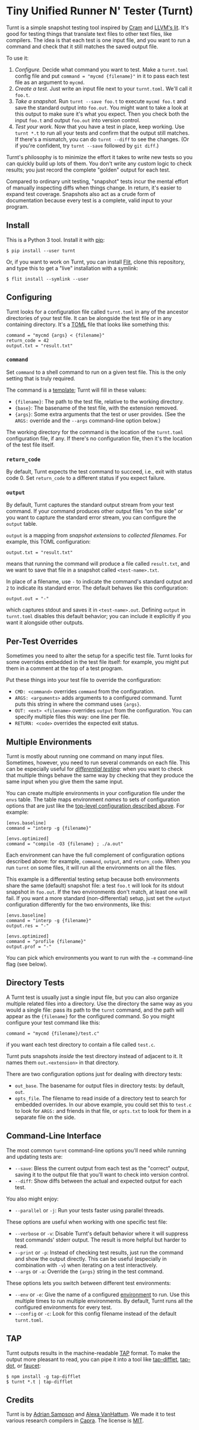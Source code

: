 Tiny Unified Runner N' Tester (Turnt)
=====================================

Turnt is a simple snapshot testing tool inspired by [Cram][] and [LLVM's lit][lit].
It's good for testing things that translate text files to other text files, like compilers.
The idea is that each test is one input file, and you want to run a command and check that it still matches the saved output file.

To use it:

1. *Configure.*
   Decide what command you want to test.
   Make a `turnt.toml` config file and put `command = "mycmd {filename}"` in it to pass each test file as an argument to `mycmd`.
2. *Create a test.*
   Just write an input file next to your `turnt.toml`.
   We'll call it `foo.t`.
3. *Take a snapshot.*
   Run `turnt --save foo.t` to execute `mycmd foo.t` and save the standard output into `foo.out`.
   You might want to take a look at this output to make sure it's what you expect.
   Then you check both the input `foo.t` and output `foo.out` into version control.
4. *Test your work.*
   Now that you have a test in place, keep working.
   Use `turnt *.t` to run all your tests and confirm that the output still matches.
   If there's a mismatch, you can do `turnt --diff` to see the changes.
   (Or if you're confident, try `turnt --save` followed by `git diff`.)

Turnt's philosophy is to minimize the effort it takes to write new tests so you can quickly build up lots of them.
You don't write any custom logic to check results; you just record the complete "golden" output for each test.

Compared to ordinary unit testing, "snapshot" tests incur the mental effort of manually inspecting diffs when things change.
In return, it's easier to expand test coverage.
Snapshots also act as a crude form of documentation because every test is a complete, valid input to your program.

[cram]: https://bitheap.org/cram/
[lit]: https://llvm.org/docs/CommandGuide/lit.html


Install
-------

This is a Python 3 tool.
Install it with [pip][]:

    $ pip install --user turnt

Or, if you want to work on Turnt, you can install [Flit][], clone this repository, and type this to get a "live" installation with a symlink:

    $ flit install --symlink --user

[pip]: https://pip.pypa.io/
[flit]: https://flit.readthedocs.io/


Configuring
-----------

Turnt looks for a configuration file called `turnt.toml` in any of the ancestor directories of your test file.
It can be alongside the test file or in any containing directory.
It's a [TOML][] file that looks like something this:

    command = "mycmd {args} < {filename}"
    return_code = 42
    output.txt = "result.txt"

### `command`

Set `command` to a shell command to run on a given test file.
This is the only setting that is truly required.

The command is a [template][str.format]; Turnt will fill in these values:

- `{filename}`: The path to the test file, relative to the working directory.
- `{base}`: The basename of the test file, with the extension removed.
- `{args}`: Some extra arguments that the test or user provides.
  (See the `ARGS:` override and the `--args` command-line option below.)

The working directory for the command is the location of the `turnt.toml` configuration file, if any.
If there's no configuration file, then it's the location of the test file itself.

### `return_code`

By default, Turnt expects the test command to succeed, i.e., exit with status code 0.
Set `return_code` to a different status if you expect failure.

### `output`

By default, Turnt captures the standard output stream from your test command.
If your command produces other output files "on the side" or you want to capture the standard error stream, you can configure the `output` table.

`output` is a mapping from *snapshot extensions* to *collected filenames*.
For example, this TOML configuration:

    output.txt = "result.txt"

means that running the command will produce a file called `result.txt`, and we want to save that file in a snapshot called `<test-name>.txt`.

In place of a filename, use `-` to indicate the command's standard output and `2` to indicate its standard error.
The default behaves like this configuration:

    output.out = "-"

which captures stdout and saves it in `<test-name>.out`.
Defining `output` in `turnt.toml` disables this default behavior; you can include it explicitly if you want it alongside other outputs.


Per-Test Overrides
------------------

Sometimes you need to alter the setup for a specific test file.
Turnt looks for some overrides embedded in the test file itself: for example, you might put them in a comment at the top of a test program.

Put these things into your test file to override the configuration:

- `CMD: <command>` overrides `command` from the configuration.
- `ARGS: <arguments>` adds arguments to a configured command.
  Turnt puts this string in where the command uses `{args}`.
- `OUT: <ext> <filename>` overrides `output` from the configuration.
  You can specify multiple files this way: one line per file.
- `RETURN: <code>` overrides the expected exit status.


Multiple Environments
---------------------

Turnt is mostly about running one command on many input files.
Sometimes, however, you need to run several commands on each file.
This can be especially useful for *[differential testing][dt]:*
when you want to check that multiple things behave the same way by checking that they produce the same input when you give them the same input.

You can create multiple environments in your configuration file under the `envs` table.
The table maps environment *names* to sets of configuration options that are just like the [top-level configuration described above](#configuring).
For example:

    [envs.baseline]
    command = "interp -g {filename}"

    [envs.optimized]
    command = "compile -O3 {filename} ; ./a.out"

Each environment can have the full complement of configuration options described above:
for example, `command`, `output`, and `return_code`.
When you run `turnt` on some files, it will run all the environments on all the files.

This example is a differential testing setup because both environments share the same (default) snapshot file:
a test `foo.t` will look for its stdout snapshot in `foo.out`.
If the two environments don't match, at least one will fail.
If you want a more standard (non-differential) setup, just set the `output` configuration differently for the two environments, like this:

    [envs.baseline]
    command = "interp -g {filename}"
    output.res = "-"

    [envs.optimized]
    command = "profile {filename}"
    output.prof = "-"

You can pick which environments you want to run with the `-e` command-line flag (see below).

[dt]: https://en.wikipedia.org/wiki/Differential_testing


Directory Tests
---------------

A Turnt test is usually just a single input file, but you can also organize multiple related files into a directory.
Use the directory the same way as you would a single file:
pass its path to the `turnt` command, and the path will appear as the `{filename}` for the configured command.
So you might configure your test command like this:

    command = "mycmd {filename}/test.c"

if you want each test directory to contain a file called `test.c`.

Turnt puts snapshots *inside* the test directory instead of adjacent to it.
It names them `out.<extension>` in that directory.

There are two configuration options just for dealing with directory tests:

- `out_base`.
  The basename for output files in directory tests: by default, `out`.
- `opts_file`.
  The filename to read inside of a directory test to search for embedded overrides.
  In our above example, you could set this to `test.c` to look for `ARGS:` and friends in that file, or `opts.txt` to look for them in a separate file on the side.

[toml]: https://github.com/toml-lang/toml
[str.format]: https://docs.python.org/3/library/string.html#formatstrings


Command-Line Interface
----------------------

The most common `turnt` command-line options you'll need while running and updating tests are:

- `--save`: Bless the current output from each test as the "correct" output, saving it to the output file that you'll want to check into version control.
- `--diff`: Show diffs between the actual and expected output for each test.

You also might enjoy:

- `--parallel` or `-j`: Run your tests faster using parallel threads.

These options are useful when working with one specific test file:

- `--verbose` or `-v`: Disable Turnt's default behavior where it will suppress test commands' stderr output. The result is more helpful but harder to read.
- `--print` or `-p`: Instead of checking test results, just run the command and show the output directly. This can be useful (especially in combination with `-v`) when iterating on a test interactively.
- `--args` or `-a`: Override the `{args}` string in the test command.

These options lets you switch between different test environments:

- `--env` or `-e`: Give the name of a configured [environment](#multiple-environments) to run. Use this multiple times to run multiple environments. By default, Turnt runs all the configured environments for every test.
- `--config` or `-c`: Look for this config filename instead of the default `turnt.toml`.


TAP
---

Turnt outputs results in the machine-readable [TAP][] format.
To make the output more pleasant to read, you can pipe it into a tool like [tap-difflet][], [tap-dot][], or [faucet][]:

    $ npm install -g tap-difflet
    $ turnt *.t | tap-difflet

[tap]: http://testanything.org
[tap-difflet]: https://github.com/namuol/tap-difflet
[tap-dot]: https://github.com/scottcorgan/tap-dot
[faucet]: https://github.com/substack/faucet


Credits
-------

Turnt is by [Adrian Sampson][adrian] and [Alexa VanHattum][alexa].
We made it to test various research compilers in [Capra][].
The license is [MIT][].

[adrian]: https://www.cs.cornell.edu/~asampson/
[alexa]: https://www.cs.cornell.edu/~avh/
[capra]: https://capra.cs.cornell.edu
[mit]: https://opensource.org/licenses/MIT
